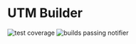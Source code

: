 # UTM Builder

![test coverage](https://codecov.io/gh/stevenwcarter/utm-builder/graphs/tree.svg?token=YN02JSHFT8)
![builds passing notifier](https://github.com/stevenwcarter/utm-builder/actions/workflows/react.yml/badge.svg)


